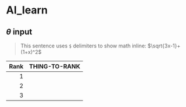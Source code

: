 # AI_learn


## $\theta$ input
>This sentence uses `$` delimiters to show math inline: $\sqrt{3x-1}+(1+x)^2$


| Rank | THING-TO-RANK |
|-----:|---------------|
|     1|               |
|     2|               |
|     3|               |

